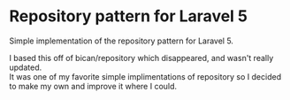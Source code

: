 # Repository pattern for Laravel 5

Simple implementation of the repository pattern for Laravel 5.

I based this off of bican/repository which disappeared, and wasn't really updated.  
It was one of my favorite simple implimentations of repository so I decided to make my own 
and improve it where I could.